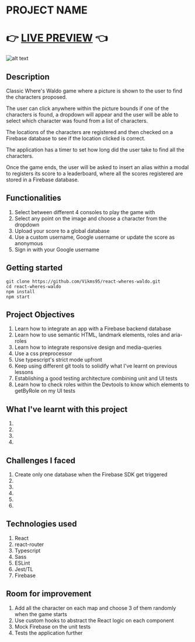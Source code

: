 # PROJECT NAME

# 👉 [LIVE PREVIEW](vikms95.github.io/react-wheres-waldo/) 👈

![alt text](src/assets/Waldo-showcase.gif "screenshot of memory card gameplay")

## Description
Classic Where's Waldo game where a picture is shown to the user to find the characters proposed.

The user can click anywhere within the picture bounds if one of the characters is found, a dropdown will appear and
the user will be able to select which character was found from a list of characters.

The locations of the characters are registered and then checked on a Firebase database to see if the location clicked is
correct.

The application has a timer to set how long did the user take to find all the characters.

Once the game ends, the user will be asked to insert an alias within a modal to registers its score to a leaderboard, where
all the scores registered are stored in a Firebase database.

## Functionalities

1. Select between different 4 consoles to play the game with 
2. Select any point on the image and choose a character from the dropdown
3. Upload your score to a global database
4. Use a custom username, Google username or update the score as anonymous
5. Sign in with your Google username


## Getting started

```
git clone https://github.com/Vikms95/react-wheres-waldo.git
cd react-wheres-waldo
npm install
npm start
```

## Project Objectives

1. Learn how to integrate an app with a Firebase backend database
2. Learn how to use semantic HTML, landmark elements, roles and aria-roles
3. Learn how to integrate responsive design and media-queries
4. Use a css preprocessor
5. Use typescript's strict mode upfront
6. Keep using different git tools to solidify what I've learnt on previous lessons
7. Establishing a good testing architecture combining unit and UI tests
8. Learn how to check roles within the Devtools to know which elements to getByRole on my UI tests


## What I've learnt with this project

1. 
2. 
3. 
4. 


## Challenges I faced 

1. Create only one database when the Firebase SDK get triggered
2. 
3. 
4.
5.
6.

## Technologies used

1. React
2. react-router
3. Typescript
4. Sass
5. ESLint
6. Jest/TL
7. Firebase


## Room for improvement
1. Add all the character on each map and choose 3 of them randomly when the game starts
2. Use custom hooks to abstract the React logic on each component
3. Mock Firebase on the unit tests
4. Tests the application further
